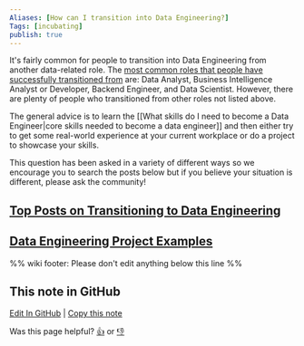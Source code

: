 ```yaml
---
Aliases: [How can I transition into Data Engineering?]
Tags: [incubating]
publish: true
---
```


It's fairly common for people to transition into Data Engineering from another data-related role. The [most common roles that people have successfully transitioned from](https://www.reddit.com/r/dataengineering/comments/peoguf/data_engineers_that_transitioned_from_a_noncs/) are: Data Analyst, Business Intelligence Analyst or Developer, Backend Engineer, and Data Scientist. However, there are plenty of people who transitioned from other roles not listed above.

The general advice is to learn the [[What skills do I need to become a Data Engineer|core skills needed to become a data engineer]] and then either try to get some real-world experience at your current workplace or do a project to showcase your skills.

This question has been asked in a variety of different ways so we encourage you to search the posts below but if you believe your situation is different, please ask the community!

## [Top Posts on Transitioning to Data Engineering](https://www.reddit.com/r/dataengineering/search/?q=transition&restrict_sr=1&sort=top)

## [Data Engineering Project Examples](https://www.reddit.com/r/dataengineering/?f=flair_name%3A%22Personal%20Project%20Showcase%22)

%% wiki footer: Please don't edit anything below this line %%

## This note in GitHub

<span class="git-footer">[Edit In GitHub](https://github.dev/data-engineering-community/data-engineering-wiki/blob/main/FAQ/How%20can%20I%20transition%20into%20Data%20Engineering.md "git-hub-edit-note") | [Copy this note](https://raw.githubusercontent.com/data-engineering-community/data-engineering-wiki/main/FAQ/How%20can%20I%20transition%20into%20Data%20Engineering.md "git-hub-copy-note")</span>

<span class="git-footer">Was this page helpful?
[👍](https://tally.so/r/mOaxjk?rating=Yes&url=https://dataengineering.wiki/FAQ/How%20can%20I%20transition%20into%20Data%20Engineering) or [👎](https://tally.so/r/mOaxjk?rating=No&url=https://dataengineering.wiki/FAQ/How%20can%20I%20transition%20into%20Data%20Engineering)</span>
